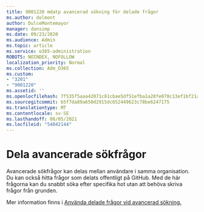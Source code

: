 ```yaml
---
title: 9001220 mdatp avancerad sökning för delade frågor
ms.author: dolmont
author: DulceMontemayor
manager: dansimp
ms.date: 09/23/2020
ms.audience: Admin
ms.topic: article
ms.service: o365-administration
ROBOTS: NOINDEX, NOFOLLOW
localization_priority: Normal
ms.collection: Adm_O365
ms.custom:
- "3201"
- "9001220"
ms.assetid: ''
ms.openlocfilehash: 7f535f5aaa42071c81cbae5df51efba1a28fe070c13ef1bf21a78b23c10f6bbb
ms.sourcegitcommit: b5f7da89a650d2915dc652449623c78be6247175
ms.translationtype: MT
ms.contentlocale: sv-SE
ms.lasthandoff: 08/05/2021
ms.locfileid: "54042144"
---
```

# <a name="sharing-advanced-hunting-queries"></a>Dela avancerade sökfrågor

Avancerade sökfrågor kan delas mellan användare i samma organisation. Du kan också hitta frågor som delats offentligt på GitHub. Med de här frågorna kan du snabbt söka efter specifika hot utan att behöva skriva frågor från grunden.
  
Mer information finns i [Använda delade frågor vid avancerad sökning.](https://docs.microsoft.com/windows/security/threat-protection/microsoft-defender-atp/advanced-hunting-shared-queries)